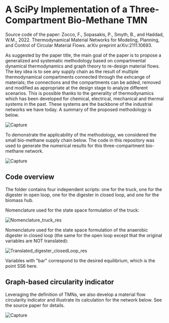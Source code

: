 # A SciPy Implementation of a Three-Compartment Bio-Methane TMN

Source code of the paper: 
Zocco, F., Sopasakis, P., Smyth, B., and Haddad, W.M., 2022. Thermodynamical Material Networks for Modeling, Planning, and Control of Circular Material Flows. arXiv preprint arXiv:2111.10693. 

As suggested by the paper title, the main goal of the paper is to propose a generalized and systematic methodology based on compartmental dynamical thermodynamics and graph theory to re-design material flows. The key idea is to see any supply chain as the result of multiple thermodynamical compartments connected through the exhcange of materials; the connections and the compartments can be added, removed and modified as appropriate at the design stage to analyze different scenarios. This is possible thanks to the generality of thermodynamics which has been developed for chemical, electrical, mechanical and thermal systems in the past. These systems are the backbone of the industrial networks we have today. A summary of the proposed methodology is below.

![Capture](https://user-images.githubusercontent.com/62107909/201691875-f3537b11-ca5b-4ca0-8320-008b575b5a0e.JPG)


To demonstrate the applicability of the methodology, we considered the small bio-methane supply chain below. The code in this repository was used to generate the numerical results for this three-compartment bio-methane network. 

![Capture](https://user-images.githubusercontent.com/62107909/201692719-a61faa3c-79b4-4e28-88be-8cf1ecb2dac0.JPG)





## Code overview
The folder contains four independent scripts: one for the truck, one for the digester in open loop, one for the digester in closed loop, and one for the biomass hub.

Nomenclature used for the state space formulation of the truck:

![Nomenclature_truck_res](https://user-images.githubusercontent.com/62107909/180830194-156bd004-1ac8-445c-b011-45d97f860098.JPG)


Nomenclature used for the state space formulation of the anaerobic digester in closed loop (the same for the open loop except that the original variables are NOT translated):

![Translated_digester_closedLoop_res](https://user-images.githubusercontent.com/62107909/180830819-2fafeb5f-2605-4c5d-b253-3cc3c3ab4477.JPG)


Variables with "bar" correspond to the desired equilibrium, which is the point SS6 here.  





## Graph-based circularity indicator
Leveraging the definition of TMNs, we also develop a material flow circularity indicator and illustrate its calculation for the network below. See the source paper for details.

![Capture](https://user-images.githubusercontent.com/62107909/201694995-1e550278-8b28-4988-808e-a74f3d9f4f60.JPG)
